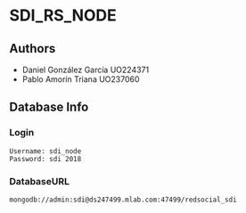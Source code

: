 # SDI_RS_NODE

## Authors

* Daniel González García UO224371
* Pablo Amorín Triana UO237060

## Database Info

### Login
```
Username: sdi_node
Password: sdi 2018
```
### DatabaseURL
```
mongodb://admin:sdi@ds247499.mlab.com:47499/redsocial_sdi
```
